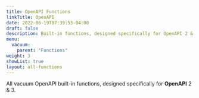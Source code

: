 ```yaml
---
title: OpenAPI Functions
linkTitle: OpenAPI
date: 2022-06-19T07:39:53-04:00
draft: false
description: Built-in functions, designed specifically for OpenAPI 2 & 3.
menu:
  vacuum:
    parent: "Functions"
weight: 3
showList: true
layout: all-functions
---
```


All vacuum OpenAPI built-in functions, designed specifically for **OpenAPI** 2 & 3.